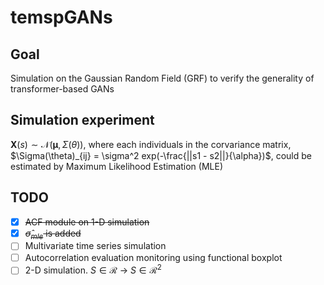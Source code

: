 # temspGANs

## Goal
Simulation on the Gaussian Random Field (GRF) to verify the generality of transformer-based GANs

## Simulation experiment 
$\mathbf{X}(s) \sim \mathcal{N}(\boldsymbol{\mu}, \Sigma(\theta))$, 
where each individuals in the corvariance matrix, $\Sigma(\theta)_{ij} = \sigma^2 exp(-\frac{||s1 - s2||}{\alpha})$,
could be estimated by Maximum Likelihood Estimation (MLE)

## TODO

  - [x] ~~ACF module on 1-D simulation~~
  - [x] ~~$\hat{\sigma}_{mle}$ is added~~
  - [ ] Multivariate time series simulation
  - [ ] Autocorrelation evaluation monitoring using functional boxplot
  - [ ] 2-D simulation. $S \in \mathcal{R}$ -> $S \in \mathcal{R}^2$
